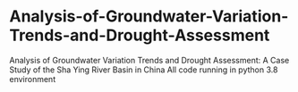 # Analysis-of-Groundwater-Variation-Trends-and-Drought-Assessment
Analysis of Groundwater Variation Trends and Drought Assessment: A Case Study of the Sha Ying River Basin in China
All code running in python 3.8 environment
